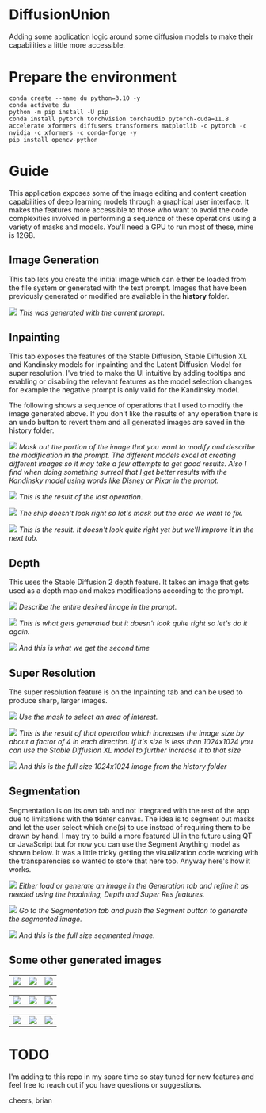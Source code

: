 # DiffusionUnion

Adding some application logic around some diffusion models to make their capabilities a little more accessible.

# Prepare the environment

```
conda create --name du python=3.10 -y
conda activate du
python -m pip install -U pip
conda install pytorch torchvision torchaudio pytorch-cuda=11.8 accelerate xformers diffusers transformers matplotlib -c pytorch -c nvidia -c xformers -c conda-forge -y
pip install opencv-python
```

# Guide
This application exposes some of the image editing and content creation capabilities of deep learning models through a graphical user interface. It makes the features more accessible to those who want to avoid the code complexities involved in performing a sequence of these operations using a variety of masks and models. You'll need a GPU to run most of these, mine is 12GB.

## Image Generation
This tab lets you create the initial image which can either be loaded from the file system or generated with the text prompt. Images that have been previously generated or modified are available in the **history** folder.

![](./assets/1.png)
*This was generated with the current prompt.*


## Inpainting
This tab exposes the features of the Stable Diffusion, Stable Diffusion XL and Kandinsky models for inpainting and the Latent Diffusion Model for super resolution. I've tried to make the UI intuitive by adding tooltips and enabling or disabling the relevant features as the model selection changes for example the negative prompt is only valid for the Kandinsky model.

The following shows a sequence of operations that I used to modify the image generated above. If you don't like the results of any operation there is an undo button to revert them and all generated images are saved in the history folder.

![](./assets/2.png)
*Mask out the portion of the image that you want to modify and describe the modification in the prompt. The different models excel at creating different images so it may take a few attempts to get good results. Also I find when doing something surreal that I get better results with the Kandinsky model using words like Disney or Pixar in the prompt.*


![](./assets/3.png)
*This is the result of the last operation.*


![](./assets/4.png)
*The ship doesn't look right so let's mask out the area we want to fix.*


![](./assets/5.png)
*This is the result. It doesn't look quite right yet but we'll improve it in the next tab.*


## Depth
This uses the Stable Diffusion 2 depth feature. It takes an image that gets used as a depth map and makes modifications according to the prompt.

![](./assets/6.png)
*Describe the entire desired image in the prompt.*


![](./assets/7.png)
*This is what gets generated but it doesn't look quite right so let's do it again.*


![](./assets/8.png)
*And this is what we get the second time*


## Super Resolution
The super resolution feature is on the Inpainting tab and can be used to produce sharp, larger images.

![](./assets/9.png)
*Use the mask to select an area of interest.*


![](./assets/10.png)
*This is the result of that operation which increases the image size by about a factor of 4 in each direction. If it's size is less than 1024x1024 you can use the Stable Diffusion XL model to further increase it to that size*


![](./assets/11.png)
*And this is the full size 1024x1024 image from the history folder*


## Segmentation
Segmentation is on its own tab and not integrated with the rest of the app due to limitations with the tkinter canvas. The idea is to segment out masks and let the user select which one(s) to use instead of requiring them to be drawn by hand. I may try to build a more featured UI in the future using QT or JavaScript but for now you can use the Segment Anything model as shown below. It was a little tricky getting the visualization code working with the transparencies so wanted to store that here too. Anyway here's how it works.

![](./assets/12.png)
*Either load or generate an image in the Generation tab and refine it as needed using the Inpainting, Depth and Super Res features.*

![](./assets/13.png)
*Go to the Segmentation tab and push the Segment button to generate the segmented image.*

![](./assets/14.png)
*And this is the full size segmented image.*


## Some other generated images

| | | |
|:-------------------------:|:-------------------------:|:-------------------------:|
|![](./assets/creature.png)|![](./assets/snake.png)|![](./assets/river_cat_1.png)|

| | | |
|:-------------------------:|:-------------------------:|:-------------------------:|
|![](./assets/ufo.png)|![](./assets/ship.png)|![](./assets/river_cat_2.png)|

| | | |
|:-------------------------:|:-------------------------:|:-------------------------:|
|![](./assets/monkey_space_bug.png)|![](./assets/ship2.png)|![](./assets/northern_lights.png)|


# TODO
I'm adding to this repo in my spare time so stay tuned for new features and feel free to reach out if you have questions or suggestions.

cheers,
brian